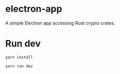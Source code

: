 # electron-app

A simple Electron app accessing Rust crypto crates.


# Run dev

`yarn install`

`yarn run dev`

